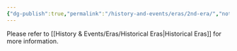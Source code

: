```yaml
---
{"dg-publish":true,"permalink":"/history-and-events/eras/2nd-era/","noteIcon":"","created":"2024-09-06T13:40:59.813+01:00","updated":"2024-12-13T17:46:30.493+00:00"}
---
```


Please refer to [[History & Events/Eras/Historical Eras\|Historical Eras]] for more information. 